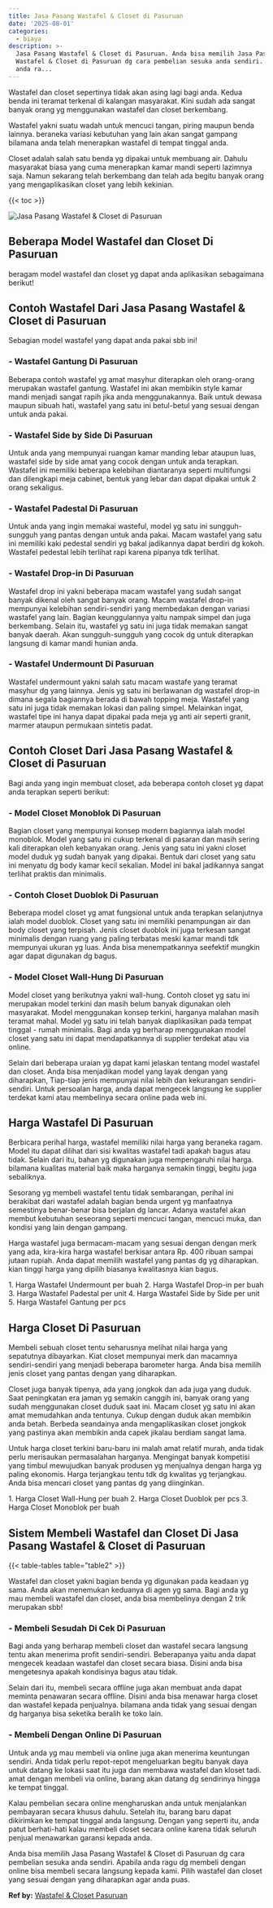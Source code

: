 ```yaml
---
title: Jasa Pasang Wastafel & Closet di Pasuruan
date: '2025-08-01'
categories:
  - biaya
description: >-
  Jasa Pasang Wastafel & Closet di Pasuruan. Anda bisa memilih Jasa Pasang
  Wastafel & Closet di Pasuruan dg cara pembelian sesuka anda sendiri. Apabila
  anda ra...
---
```


Wastafel dan closet sepertinya tidak akan asing lagi bagi anda. Kedua benda ini teramat terkenal di kalangan masyarakat. Kini sudah ada sangat banyak orang yg menggunakan wastafel dan closet berkembang.

Wastafel yakni suatu wadah untuk mencuci tangan, piring maupun benda lainnya. beraneka variasi kebutuhan yang lain akan sangat gampang bilamana anda telah menerapkan wastafel di tempat tinggal anda.

Closet adalah salah satu benda yg dipakai untuk membuang air. Dahulu masyarakat biasa yang cuma menerapkan kamar mandi seperti lazimnya saja. Namun sekarang telah berkembang dan telah ada begitu banyak orang yang mengaplikasikan closet yang lebih kekinian.

{{< toc >}}

![Jasa Pasang Wastafel & Closet di Pasuruan](/images/wastafel-closet-murah29.png)

## Beberapa Model Wastafel dan Closet Di Pasuruan

beragam model wastafel dan closet yg dapat anda aplikasikan sebagaimana berikut!

## Contoh Wastafel Dari Jasa Pasang Wastafel & Closet di Pasuruan

Sebagian model wastafel yang dapat anda pakai sbb ini!

### \- Wastafel Gantung Di Pasuruan

Beberapa contoh wastafel yg amat masyhur diterapkan oleh orang-orang merupakan wastafel gantung. Wastafel ini akan membikin style kamar mandi menjadi sangat rapih jika anda menggunakannya. Baik untuk dewasa maupun sibuah hati, wastafel yang satu ini betul-betul yang sesuai dengan untuk anda pakai.

### \- Wastafel Side by Side Di Pasuruan

Untuk anda yang mempunyai ruangan kamar manding lebar ataupun luas, wastafel side by side amat yang cocok dengan untuk anda terapkan. Wastafel ini memiliki beberapa kelebihan diantaranya seperti multifungsi dan dilengkapi meja cabinet, bentuk yang lebar dan dapat dipakai untuk 2 orang sekaligus.

### \- Wastafel Padestal Di Pasuruan

Untuk anda yang ingin memakai wasteful, model yg satu ini sungguh-sungguh yang pantas dengan untuk anda pakai. Macam wastafel yang satu ini memiliki kaki pedestal sendiri yg bakal jadikannya dapat berdiri dg kokoh. Wastafel pedestal lebih terlihat rapi karena pipanya tdk terlihat.

### \- Wastafel Drop-in Di Pasuruan

Wastafel drop ini yakni beberapa macam wastafel yang sudah sangat banyak dikenal oleh sangat banyak orang. Macam wastafel drop-in mempunyai kelebihan sendiri-sendiri yang membedakan dengan variasi wastafel yang lain. Bagian keunggulannya yaitu nampak simpel dan juga berkembang. Selain itu, wastafel yg satu ini juga tidak memakan sangat banyak daerah. Akan sungguh-sungguh yang cocok dg untuk diterapkan langsung di kamar mandi hunian anda.

### \- Wastafel Undermount Di Pasuruan

Wastafel undermount yakni salah satu macam wastafe yang teramat masyhur dg yang lainnya. Jenis yg satu ini berlawanan dg wastafel drop-in dimana segala bagiannya berada di bawah topping meja. Wastafel yang satu ini juga tidak memakan lokasi dan paling simpel. Melainkan ingat, wastafel tipe ini hanya dapat dipakai pada meja yg anti air seperti granit, marmer ataupun permukaan sintetis padat.

## Contoh Closet Dari Jasa Pasang Wastafel & Closet di Pasuruan

Bagi anda yang ingin membuat closet, ada beberapa contoh closet yg dapat anda terapkan seperti berikut:

### \- Model Closet Monoblok Di Pasuruan

Bagian closet yang mempunyai konsep modern bagiannya ialah model monoblok. Model yang satu ini cukup terkenal di pasaran dan masih sering kali diterapkan oleh kebanyakan orang. Jenis yang satu ini yakni closet model duduk yg sudah banyak yang dipakai. Bentuk dari closet yang satu ini menyatu dg body kamar kecil sekalian. Model ini bakal jadikannya sangat terlihat praktis dan minimalis.

### \- Contoh Closet Duoblok Di Pasuruan

Beberapa model closet yg amat fungsional untuk anda terapkan selanjutnya ialah model duoblok. Closet yang satu ini memiliki penampungan air dan body closet yang terpisah. Jenis closet duoblok ini juga terkesan sangat minimalis dengan ruang yang paling terbatas meski kamar mandi tdk mempunyai ukuran yg luas. Anda bisa menempatkannya seefektif mungkin agar dapat digunakan dg bagus.

### \- Model Closet Wall-Hung Di Pasuruan

Model closet yang berikutnya yakni wall-hung. Contoh closet yg satu ini merupakan model terkini dan masih belum banyak digunakan oleh masyarakat. Model menggunakan konsep terkini, harganya malahan masih teramat mahal. Model yg satu ini telah banyak diaplikasikan pada tempat tinggal - rumah minimalis. Bagi anda yg berharap menggunakan model closet yang satu ini dapat mendapatkannya di supplier terdekat atau via online.

Selain dari beberapa uraian yg dapat kami jelaskan tentang model wastafel dan closet. Anda bisa menjadikan model yang layak dengan yang diharapkan, Tiap-tiap jenis mempunyai nilai lebih dan kekurangan sendiri-sendiri. Untuk persoalan harga, anda dapat mengecek langsung ke supplier terdekat kami atau membelinya secara online pada web ini.

## Harga Wastafel Di Pasuruan

Berbicara perihal harga, wastafel memiliki nilai harga yang beraneka ragam. Model itu dapat dilihat dari sisi kwalitas wastafel tadi apakah bagus atau tidak. Selain dari itu, bahan yg digunakan juga mempengaruhi nilai harga. bilamana kualitas material baik maka harganya semakin tinggi, begitu juga sebaliknya.

Sesorang yg membeli wastafel tentu tidak sembarangan, perihal ini berakibat dari wastafel adalah bagian benda urgent yg manfaatnya semestinya benar-benar bisa berjalan dg lancar. Adanya wastafel akan membut kebutuhan seseorang seperti mencuci tangan, mencuci muka, dan kondisi yang lain dengan gampang.

Harga wastafel juga bermacam-macam yang sesuai dengan dengan merk yang ada, kira-kira harga wastafel berkisar antara Rp. 400 ribuan sampai jutaan rupiah. Anda dapat memilih wastafel yang pantas dg yg diharapkan. kian tinggi harga yang dipilih biasanya kwalitasnya kian bagus.

1\. Harga Wastafel Undermount per buah 2. Harga Wastafel Drop-in per buah 3. Harga Wastafel Padestal per unit 4. Harga Wastafel Side by Side per unit 5. Harga Wastafel Gantung per pcs

## Harga Closet Di Pasuruan

Membeli sebuah closet tentu seharusnya melihat nilai harga yang sepatutnya dibayarkan. Kiat closet mempunyai merk dan macamnya sendiri-sendiri yang menjadi beberapa barometer harga. Anda bisa memilih jenis closet yang pantas dengan yang diharapkan.

Closet juga banyak tipenya, ada yang jongkok dan ada juga yang duduk. Saat peningkatan era jaman yg semakin canggih ini, banyak orang yang sudah menggunakan closet duduk saat ini. Macam closet yg satu ini akan amat memudahkan anda tentunya. Cukup dengan duduk akan membikin anda betah. Berbeda seandainya anda mengaplikasikan closet jongkok yang pastinya akan membikin anda capek jikalau berdiam sangat lama.

Untuk harga closet terkini baru-baru ini malah amat relatif murah, anda tidak perlu merisaukan permasalahan harganya. Mengingat banyak kompetisi yang timbul mewujudkan banyak produsen yg menjualnya dengan harga yg paling ekonomis. Harga terjangkau tentu tdk dg kwalitas yg terjangkau. Anda bisa mencari closet yang pantas dg yang diinginkan.

1\. Harga Closet Wall-Hung per buah 2. Harga Closet Duoblok per pcs 3. Harga Closet Monoblok per buah

## Sistem Membeli Wastafel dan Closet Di Jasa Pasang Wastafel & Closet di Pasuruan

{{< table-tables table="table2" >}}

Wastafel dan closet yakni bagian benda yg digunakan pada keadaan yg sama. Anda akan menemukan keduanya di agen yg sama. Bagi anda yg mau membeli wastafel dan closet, anda bisa membelinya dengan 2 trik merupakan sbb!

### \- Membeli Sesudah Di Cek Di Pasuruan

Bagi anda yang berharap membeli closet dan wastafel secara langsung tentu akan menerima profit sendiri-sendiri. Beberapanya yaitu anda dapat mengecek keadaan wastafel dan closet secara biasa. Disini anda bisa mengetesnya apakah kondisinya bagus atau tidak.

Selain dari itu, membeli secara offline juga akan membuat anda dapat meminta penawaran secara offline. Disini anda bisa menawar harga closet dan wastafel kepada penjualnya. bilamana anda tidak yang sesuai dengan dg harganya bisa seketika beralih ke toko lain.

### \- Membeli Dengan Online Di Pasuruan

Untuk anda yg mau membeli via online juga akan menerima keuntungan sendiri. Anda tidak perlu repot-repot mengeluarkan begitu banyak daya untuk datang ke lokasi saat itu juga dan membawa wastafel dan kloset tadi. amat dengan membeli via online, barang akan datang dg sendirinya hingga ke tempat tinggal.

Kalau pembelian secara online mengharuskan anda untuk menjalankan pembayaran secara khusus dahulu. Setelah itu, barang baru dapat dikirimkan ke tempat tinggal anda langsung. Dengan yang seperti itu, anda patut berhati-hati kalau membeli closet secara online karena tidak seluruh penjual menawarkan garansi kepada anda.

Anda bisa memilih Jasa Pasang Wastafel & Closet di Pasuruan dg cara pembelian sesuka anda sendiri. Apabila anda ragu dg membeli dengan online bisa membeli secara langsung kepada kami. Pilih wastafel dan closet yang sesuai dengan yang diharapkan agar anda puas.

**Ref by:** [Wastafel & Closet Pasuruan](https://id.wikipedia.org/wiki/Wastafel)
